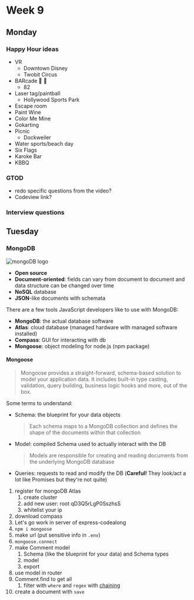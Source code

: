 # Week 9

## Monday

### Happy Hour ideas

- VR
  - Downtown Disney
  - Twobit Circus
- BARcade 🍺 👾
  - 82
- Laser tag/paintball
  - Hollywood Sports Park
- Escape room
- Paint Wine
- Color Me Mine
- Gokarting
- Picnic
  - Dockweiler
- Water sports/beach day
- Six Flags
- Karoke Bar
- KBBQ

### GTOD

- redo specific questions from the video?
- Codeview link?

### Interview questions

## Tuesday

### MongoDB

![mongoDB logo](https://webassets.mongodb.com/_com_assets/cms/MongoDB-Logo-5c3a7405a85675366beb3a5ec4c032348c390b3f142f5e6dddf1d78e2df5cb5c.png)

- **Open source**
- **Document-oriented**: fields can vary from document to document and data structure can be changed over time
- **NoSQL** database
- **JSON**-like documents with schemata

There are a few tools JavaScript developers like to use with MongoDB:

- **MongoDB**: the actual database software
- **Atlas**: cloud database (managed hardware with managed software installed)
- **Compass**: GUI for interacting with db
- **Mongoose**: object modeling for node.js (npm package)

#### Mongoose

> Mongoose provides a straight-forward, schema-based solution to model your application data.
> It includes built-in type casting, validation, query building, business logic hooks and more, out of the box.

Some terms to understand:

- Schema: the blueprint for your data objects
  > Each schema maps to a MongoDB collection and defines the shape of the documents within that collection
- Model: compiled Schema used to actually interact with the DB
  > Models are responsible for creating and reading documents from the underlying MongoDB database
- Queries: requests to read and modify the DB (**Careful!** They look/act a lot like Promises but they're not quite)

1. register for mongoDB Atlas
   1. create cluster
   2. add new user: root qD3Q5rLgP0SszhsS
   3. whitelist your ip
2. download compass
3. Let's go work in server of express-codealong
4. `npm i mongoose`
5. make url (put sensitive info in `.env`)
6. `mongoose.connect`
7. make Comment model
   1. Schema (like the blueprint for your data) and Schema types
   2. model
   3. export
8. use model in router
9. Comment.find to get all
   1. filter with `where` and `regex` with [chaining](https://mongoosejs.com/docs/api.html#Query)
10. create a document with `save`
